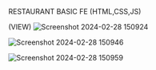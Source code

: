 RESTAURANT BASIC FE (HTML,CSS,JS)

(VIEW)
![Screenshot 2024-02-28 150924](https://github.com/Chaun09/NMC-Restaurant/assets/112841027/ceb83034-abd0-4ed7-86b9-90df90ac2b82)

![Screenshot 2024-02-28 150946](https://github.com/Chaun09/NMC-Restaurant/assets/112841027/c2135abd-6065-4397-8470-7df3033228b6)

![Screenshot 2024-02-28 150959](https://github.com/Chaun09/NMC-Restaurant/assets/112841027/e3be22f6-7473-49eb-ad74-46aa33e7c2ca)

